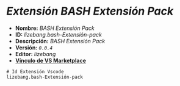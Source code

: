 <!-- Autor: Daniel Benjamin Perez Morales -->
<!-- GitHub: https://github.com/D4nitrix13 -->
<!-- GitLab: https://gitlab.com/D4nitrix13 -->
<!-- Correo electrónico: danielperezdev@proton.me -->

# ***Extensión BASH Extensión Pack***

- **Nombre:** *BASH Extensión Pack*
- **ID:** *lizebang.bash-Extensión-pack*
- **Descripción:** *BASH Extensión Pack*
- **Versión:** *`0.0.4`*
- **Editor:** *lizebang*
- **[Vínculo de VS Marketplace](https://marketplace.visualstudio.com/items?itemName=lizebang.bash-Extensión-pack "https://marketplace.visualstudio.com/items?itemName=lizebang.bash-Extensión-pack")**

```plaintext
# Id Extensión Vscode
lizebang.bash-Extensión-pack
```
